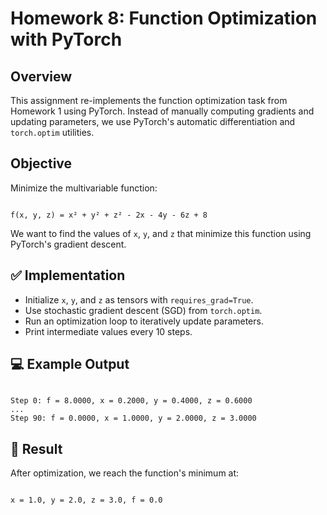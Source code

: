 # Homework 8: Function Optimization with PyTorch

## Overview

This assignment re-implements the function optimization task from Homework 1 using PyTorch. Instead of manually computing gradients and updating parameters, we use PyTorch's automatic differentiation and `torch.optim` utilities.

## Objective

Minimize the multivariable function:

```

f(x, y, z) = x² + y² + z² - 2x - 4y - 6z + 8

```

We want to find the values of `x`, `y`, and `z` that minimize this function using PyTorch's gradient descent.

## ✅ Implementation

- Initialize `x`, `y`, and `z` as tensors with `requires_grad=True`.
- Use stochastic gradient descent (SGD) from `torch.optim`.
- Run an optimization loop to iteratively update parameters.
- Print intermediate values every 10 steps.

## 💻 Example Output

```

Step 0: f = 8.0000, x = 0.2000, y = 0.4000, z = 0.6000
...
Step 90: f = 0.0000, x = 1.0000, y = 2.0000, z = 3.0000

```

## 🎯 Result

After optimization, we reach the function's minimum at:
```

x = 1.0, y = 2.0, z = 3.0, f = 0.0

```